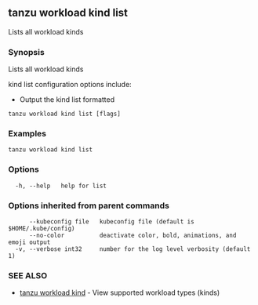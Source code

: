## tanzu workload kind list

Lists all workload kinds

### Synopsis

Lists all workload kinds
		
kind list configuration options include:
- Output the kind list formatted

```
tanzu workload kind list [flags]
```

### Examples

```console
tanzu workload kind list
```

### Options

```console
  -h, --help   help for list
```

### Options inherited from parent commands

```console
      --kubeconfig file   kubeconfig file (default is $HOME/.kube/config)
      --no-color          deactivate color, bold, animations, and emoji output
  -v, --verbose int32     number for the log level verbosity (default 1)
```

### SEE ALSO

* [tanzu workload kind](tanzu_workload_kind.md)	 - View supported workload types (kinds)

